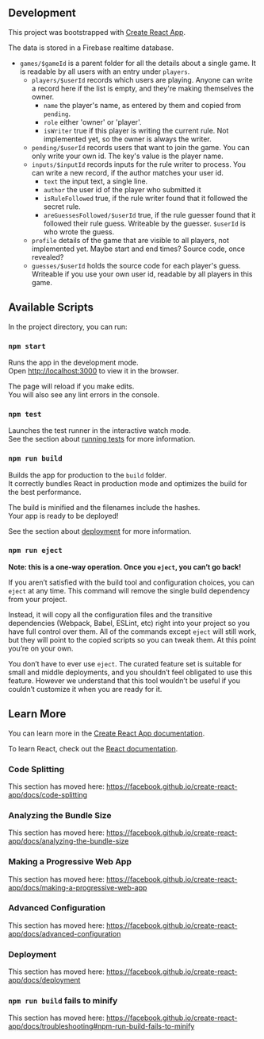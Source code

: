 ## Development

This project was bootstrapped with [Create React App](https://github.com/facebook/create-react-app).

The data is stored in a Firebase realtime database.

* `games/$gameId` is a parent folder for all the details about a single game.
  It is readable by all users with an entry under `players`.
  * `players/$userId` records which users are playing. Anyone can write a
    record here if the list is empty, and they're making themselves the owner.
    * `name` the player's name, as entered by them and copied from `pending`.
    * `role` either 'owner' or 'player'.
    * `isWriter` true if this player is writing the current rule. Not
      implemented yet, so the owner is always the writer.
  * `pending/$userId` records users that want to join the game. You can only
    write your own id. The key's value is the player name.
  * `inputs/$inputId` records inputs for the rule writer to process. You can
    write a new record, if the author matches your user id.
    * `text` the input text, a single line.
    * `author` the user id of the player who submitted it
    * `isRuleFollowed` true, if the rule writer found that it followed the
      secret rule.
    * `areGuessesFollowed/$userId` true, if the rule guesser found that it
      followed their rule guess. Writeable by the guesser. `$userId` is who
      wrote the guess.
  * `profile` details of the game that are visible to all players, not
    implemented yet. Maybe start and end times? Source code, once revealed?
  * `guesses/$userId` holds the source code for each player's guess. Writeable
    if you use your own user id, readable by all players in this game.

## Available Scripts

In the project directory, you can run:

### `npm start`

Runs the app in the development mode.<br>
Open [http://localhost:3000](http://localhost:3000) to view it in the browser.

The page will reload if you make edits.<br>
You will also see any lint errors in the console.

### `npm test`

Launches the test runner in the interactive watch mode.<br>
See the section about [running tests](https://facebook.github.io/create-react-app/docs/running-tests) for more information.

### `npm run build`

Builds the app for production to the `build` folder.<br>
It correctly bundles React in production mode and optimizes the build for the best performance.

The build is minified and the filenames include the hashes.<br>
Your app is ready to be deployed!

See the section about [deployment](https://facebook.github.io/create-react-app/docs/deployment) for more information.

### `npm run eject`

**Note: this is a one-way operation. Once you `eject`, you can’t go back!**

If you aren’t satisfied with the build tool and configuration choices, you can `eject` at any time. This command will remove the single build dependency from your project.

Instead, it will copy all the configuration files and the transitive dependencies (Webpack, Babel, ESLint, etc) right into your project so you have full control over them. All of the commands except `eject` will still work, but they will point to the copied scripts so you can tweak them. At this point you’re on your own.

You don’t have to ever use `eject`. The curated feature set is suitable for small and middle deployments, and you shouldn’t feel obligated to use this feature. However we understand that this tool wouldn’t be useful if you couldn’t customize it when you are ready for it.

## Learn More

You can learn more in the [Create React App documentation](https://facebook.github.io/create-react-app/docs/getting-started).

To learn React, check out the [React documentation](https://reactjs.org/).

### Code Splitting

This section has moved here: https://facebook.github.io/create-react-app/docs/code-splitting

### Analyzing the Bundle Size

This section has moved here: https://facebook.github.io/create-react-app/docs/analyzing-the-bundle-size

### Making a Progressive Web App

This section has moved here: https://facebook.github.io/create-react-app/docs/making-a-progressive-web-app

### Advanced Configuration

This section has moved here: https://facebook.github.io/create-react-app/docs/advanced-configuration

### Deployment

This section has moved here: https://facebook.github.io/create-react-app/docs/deployment

### `npm run build` fails to minify

This section has moved here: https://facebook.github.io/create-react-app/docs/troubleshooting#npm-run-build-fails-to-minify
